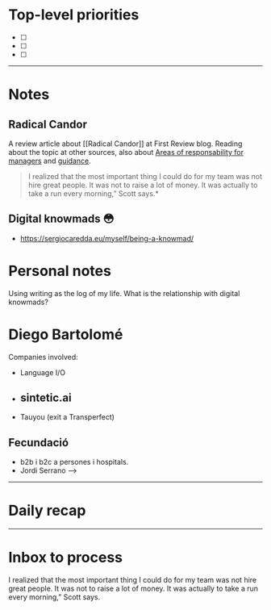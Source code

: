 # Top-level priorities
- [ ] 
- [ ] 
- [ ] 


---
# Notes

## Radical Candor
A review article about [[Radical Candor]] at First Review blog. 
Reading about the topic at other sources, also about [Areas of responsability for managers](../pages/Areas%20of%20responsability%20for%20managers.md) and [guidance](../pages/guidance.md).  

> I realized that the most important thing I could do for my team was not hire great people. It was not to raise a lot of money. It was actually to take a run every morning,” Scott says.*

## Digital knowmads 😳
- https://sergiocaredda.eu/myself/being-a-knowmad/

# Personal notes
Using writing as the log of my life. What is the relationship with digital knowmads? 

# Diego Bartolomé
Companies involved: 
- Language I/O
- sintetic.ai
	- 
- Tauyou (exit a Transperfect)

## Fecundació
- b2b i b2c a persones i hospitals. 
- Jordi Serrano --> 



--- 
# Daily recap





--- 
# Inbox to process




I realized that the most important thing I could do for my team was not hire great people. It was not to raise a lot of money. It was actually to take a run every morning,” Scott says.
